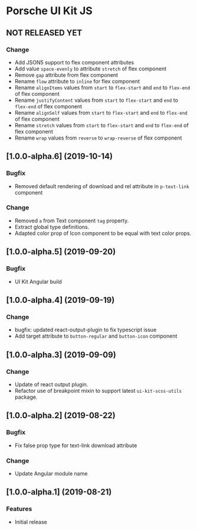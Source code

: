 # Porsche UI Kit JS

## NOT RELEASED YET

### Change
* Add JSON5 support to flex component attributes
* Add value `space-evenly` to attribute `stretch` of flex component
* Remove `gap` attribute from flex component
* Rename `flow` attribute to `inline` for flex component
* Rename `alignItems` values from `start` to `flex-start` and `end` to `flex-end` of flex component
* Rename `justifyContent` values from `start` to `flex-start` and `end` to `flex-end` of flex component
* Rename `alignSelf` values from `start` to `flex-start` and `end` to `flex-end` of flex component
* Rename `stretch` values from `start` to `flex-start` and `end` to `flex-end` of flex component
* Rename `wrap` values from `reverse` to `wrap-reverse` of flex component


## [1.0.0-alpha.6] (2019-10-14)

### Bugfix
* Removed default rendering of download and rel attribute in `p-text-link` component

### Change
* Removed `a` from Text component `tag` property.
* Extract global type definitions.
* Adapted color prop of Icon component to be equal with text color props.


## [1.0.0-alpha.5] (2019-09-20)

### Bugfix
* UI Kit Angular build


## [1.0.0-alpha.4] (2019-09-19)

### Change
* bugfix: updated react-output-plugin to fix typescript issue
* Add target attribute to `button-regular` and `button-icon` component


## [1.0.0-alpha.3] (2019-09-09)

### Change
* Update of react output plugin. 
* Refactor use of breakpoint mixin to support latest `ui-kit-scss-utils` package.


## [1.0.0-alpha.2] (2019-08-22)

### Bugfix
* Fix false prop type for text-link download attribute

### Change
* Update Angular module name


## [1.0.0-alpha.1] (2019-08-21)

### Features
* Initial release
